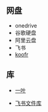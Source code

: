 ## 网盘

- onedrive
- 谷歌硬盘
- 阿里云盘
- 飞书
- [koofr](https://app.koofr.net/)

## 库

- [一叶](https://od.dingeral.ml/)

- [飞书文件库](https://e8aced0umw.feishu.cn/drive/folder/fldcnL1CTdsKkl3MZy99yRcy10f)